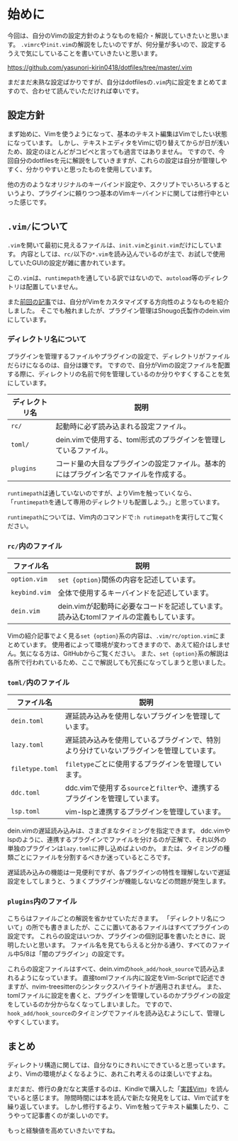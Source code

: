 # 始めに

今回は、自分のVimの設定方針のようなものを紹介・解説していきたいと思います。
`.vimrc`や`init.vim`の解説をしたいのですが、何分量が多いので、設定するうえで気にしていることを書いていきたいと思います。

https://github.com/yasunori-kirin0418/dotfiles/tree/master/.vim

まだまだ未熟な設定ばかりですが、自分はdotfilesの`.vim`内に設定をまとめてますので、合わせて読んでいただければ幸いです。


## 設定方針

まず始めに、Vimを使うようになって、基本のテキスト編集はVimでしたい状態になっています。
しかし、テキストエディタをVimに切り替えてからが日が浅いため、設定のほとんどがコピぺと言っても過言ではありません。
ですので、今回自分のdotfilesを元に解説をしていきますが、これらの設定は自分が管理しやすく、分かりやすいと思ったものを使用しています。

他の方のようなオリジナルのキーバインド設定や、スクリプトでいろいろするというより、プラグインに頼りつつ基本のVimキーバインドに関しては修行中といった感じです。


## `.vim/`について

`.vim`を開いて最初に見えるファイルは、`init.vim`と`ginit.vim`だけにしています。
内容としては、`rc/`以下の`*.vim`を読み込んでいるのが主で、お試しで使用していたGUIの設定が雑に書かれています。

この`.vim`は、`runtimepath`を通している訳ではないので、`autoload`等のディレクトリは配置していません。

また[前回の記事][1]では、自分がVimをカスタマイズする方向性のようなものを紹介しました。
そこでも触れましたが、プラグイン管理はShougo氏製作のdein.vimにしています。


### ディレクトリ名について

プラグインを管理するファイルやプラグインの設定で、ディレクトリがファイルだらけになるのは、自分は嫌です。
ですので、自分がVimの設定ファイルを配置する際に、ディレクトリの名前で何を管理しているのか分りやすくすることを気にしています。

|ディレクトリ名|説明                                                                                  |
|--------------|--------------------------------------------------------------------------------------|
|`rc/`         |起動時に必ず読み込まれる設定ファイル。                                                |
|`toml/`       |dein.vimで使用する、toml形式のプラグインを管理しているファイル。                      |
|`plugins`     |コード量の大目なプラグインの設定ファイル。基本的にはプラグイン名でファイルを作成する。|

`runtimepath`は通していないのですが、よりVimを触っていくなら、
「`runtimepath`を通して専用のディレクトリも配置しよう。」と思っています。

`runtimepath`については、Vim内のコマンドで`:h rutimepath`を実行してご覧ください。


### `rc/`内のファイル

|ファイル名   |説明                                                                                               |
|-------------|---------------------------------------------------------------------------------------------------|
|`option.vim` |`set {option}`関係の内容を記述しています。                                                         |
|`keybind.vim`|全体で使用するキーバインドを記述しています。                                                       |
|`dein.vim`   |dein.vimが起動時に必要なコードを記述しています。<br>読み込むtomlファイルの定義もしています。       |

Vimの紹介記事でよく見る`set {option}`系の内容は、`.vim/rc/option.vim`にまとめています。
使用者によって環境が変わってきますので、あえて紹介はしません。気になる方は、GitHubからご覧ください。
また、`set {option}`系の解説は各所で行われているため、ここで解説しても冗長になってしまうと思いました。


### `toml/`内のファイル

|ファイル名     |説明                                                                                    |
|---------------|----------------------------------------------------------------------------------------|
|`dein.toml`    |遅延読み込みを使用しないプラグインを管理しています。                                    |
|`lazy.toml`    |遅延読み込みを使用しているプラグインで、特別より分けていないプラグインを管理しています。|
|`filetype.toml`|`filetype`ごとに使用するプラグインを管理しています。                                    |
|`ddc.toml`     |ddc.vimで使用する`source`と`filter`や、連携するプラグインを管理しています。             |
|`lsp.toml`     |vim-lspと連携するプラグインを管理しています。                                           |

dein.vimの遅延読み込みは、さまざまなタイミングを指定できます。
ddc.vimやlspのように、連携するプラグインでファイルを分けるのが正解で、それ以外の単独のプラグインは`lazy.toml`に押し込めばよいのか。
または、タイミングの種類ごとにファイルを分割するべきか迷っているところです。

遅延読み込みの機能は一見便利ですが、各プラグインの特性を理解しないで遅延設定をしてしまうと、うまくプラグインが機能しないなどの問題が発生します。

### `plugins`内のファイル

こちらはファイルごとの解説を省かせていただきます。
「ディレクトリ名について」の所でも書きましたが、ここに置いてあるファイルはすべてプラグインの設定です。
これらの設定はいつか、プラグインの個別記事を書いたときに、説明したいと思います。
ファイル名を見てもらえると分かる通り、すべてのファイル中5/8は「闇のプラグイン」の設定です。

これらの設定ファイルはすべて、dein.vimの`hook_add/hook_source`で読み込まれるようになっています。
直接tomlファイル内に設定をVim-Scriptで記述できますが、nvim-treesitterのシンタックスハイライトが適用されません。
また、tomlファイルに設定を書くと、プラグインを管理しているのかプラグインの設定をしているのか分からなくなってしまいました。
ですので、`hook_add/hook_source`のタイミングでファイルを読み込むようにして、管理しやすくしています。


## まとめ

ディレクトリ構造に関しては、自分なりにきれいにできていると思っています。
より、Vimの環境がよくなるように、あれこれ考えるのは楽しいですよね。

まだまだ、修行の身だなと実感するのは、Kindleで購入した「[実践Vim][2]」を読んでいると感じます。
隙間時間には本を読んで新たな発見をしては、Vimで試すを繰り返しています。
しかし修行するより、Vimを触ってテキスト編集したり、こうやって記事書くのが楽しいのです。

もっと経験値を高めていきたいですね。


<!-- リンク集 -->
[1]:https://qiita.com/yasunori-kirin0418/items/32af601fb53285e06317
[2]:https://www.amazon.co.jp/gp/product/B00HWLJI3U/
